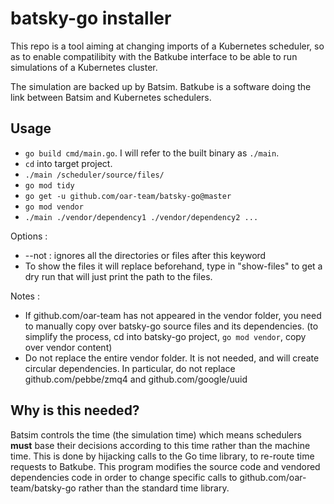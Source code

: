 # batsky-go installer

This repo is a tool aiming at changing imports of a Kubernetes scheduler, so as
to enable compatilibity with the Batkube interface to be able to run
simulations of a Kubernetes cluster.

The simulation are backed up by Batsim. Batkube is a software doing the link
between Batsim and Kubernetes schedulers.

## Usage
- `go build cmd/main.go`. I will refer to the built binary as `./main`.
- `cd` into target project.
- `./main /scheduler/source/files/`
- `go mod tidy`
- `go get -u github.com/oar-team/batsky-go@master`
- `go mod vendor`
- `./main ./vendor/dependency1 ./vendor/dependency2 ...`

Options :
- --not : ignores all the directories or files after this keyword
- To show the files it will replace beforehand, type in "show-files" to get a
    dry run that will just print the path to the files.

Notes :
- If github.com/oar-team has not appeared in the vendor folder, you need to
    manually copy over batsky-go source files and its dependencies. (to
    simplify the process, cd into batsky-go project, `go mod vendor`, copy over
    vendor content)
- Do not replace the entire vendor folder. It is not needed, and will create
    circular dependencies. In particular, do not replace github.com/pebbe/zmq4
    and github.com/google/uuid

## Why is this needed?
Batsim controls the time (the simulation time) which means schedulers **must**
base their decisions according to this time rather than the machine time. This
is done by hijacking calls to the Go time library, to re-route time requests to
Batkube. This program modifies the source code and vendored dependencies code
in order to change specific calls to github.com/oar-team/batsky-go rather than
the standard time library.
